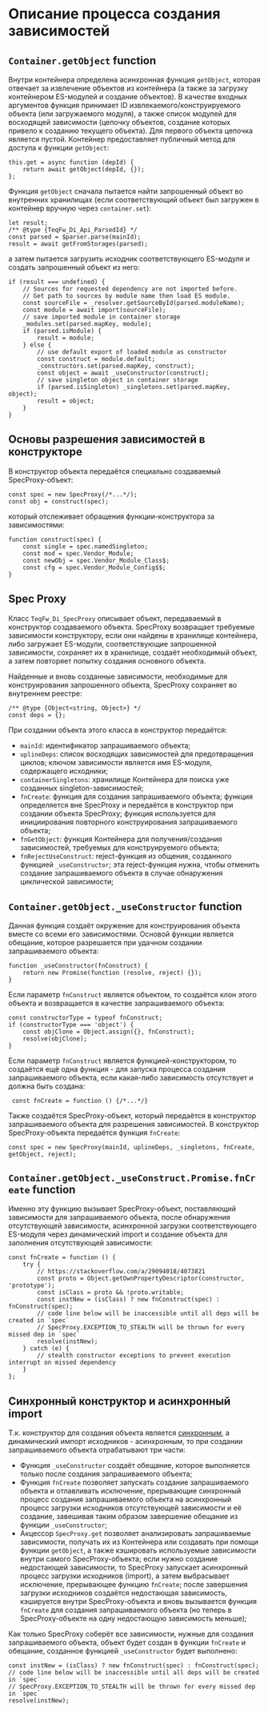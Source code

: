 # Описание процесса создания зависимостей


## `Container.getObject` function

Внутри контейнера определена асинхронная функция `getObject`, которая отвечает за извлечение объектов из контейнера (а также за загрузку контейнером ES-модулей и создание объектов). В качестве входных аргументов функция принимает ID извлекаемого/конструируемого объекта (или загружаемого модуля), а также список модулей для восходящей зависимости (цепочку объектов, создание которых привело к созданию текущего объекта). Для первого объекта цепочка является пустой. Контейнер предоставляет публичный метод для доступа к функции `getObject`:
```ecmascript 6
this.get = async function (depId) {
    return await getObject(depId, {});
};
``` 

Функция `getObject` сначала пытается найти запрошенный объект во внутренних хранилищах (если соответствующий объект был загружен в контейнер вручную через `container.set`):
```ecmascript 6
let result;
/** @type {TeqFw_Di_Api_ParsedId} */
const parsed = $parser.parse(mainId);
result = await getFromStorages(parsed);
```

а затем пытается загрузить исходник соответствующего ES-модуля и создать запрошенный объект из него:
```ecmascript 6
if (result === undefined) {
    // Sources for requested dependency are not imported before.
    // Get path to sources by module name then load ES module.
    const sourceFile = _resolver.getSourceById(parsed.moduleName);
    const module = await import(sourceFile);
    // save imported module in container storage
    _modules.set(parsed.mapKey, module);
    if (parsed.isModule) {
        result = module;
    } else {
        // use default export of loaded module as constructor
        const construct = module.default;
        _constructors.set(parsed.mapKey, construct);
        const object = await _useConstructor(construct);
        // save singleton object in container storage
        if (parsed.isSingleton) _singletons.set(parsed.mapKey, object);
        result = object;
    }
}
```


## Основы разрешения зависимостей в конструкторе 

В конструктор объекта передаётся специально создаваемый SpecProxy-объект:
```ecmascript 6
const spec = new SpecProxy(/*...*/);
const obj = construct(spec);
```

который отслеживает обращения функции-конструктора за зависимостями:
```ecmascript 6
function construct(spec) {
    const single = spec.namedSingleton;
    const mod = spec.Vendor_Module;
    const newObj = spec.Vendor_Module_Class$;
    const cfg = spec.Vendor_Module_Config$$;
}
```

## Spec Proxy

Класс `TeqFw_Di_SpecProxy` описывает объект, передаваемый в конструктор создаваемого объекта. SpecProxy возвращает требуемые зависимости конструктору, если они найдены в хранилище контейнера, либо загружает ES-модули, соответствующие запрошенной зависимости, сохраняет их в хранилище, создаёт необходимый объект, а затем повторяет попытку создания основного объекта.

Найденные и вновь созданные зависимости, необходимые для конструирования запрошенного объекта, SpecProxy сохраняет во внутреннем реестре:
```ecmascript 6
/** @type {Object<string, Object>} */
const deps = {};
```

При создании объекта этого класса в конструктор передаётся:

* `mainId`: идентификатор запрашиваемого объекта;
* `uplineDeps`: список восходящих зависимостей для предотвращения циклов; ключом зависимости является имя ES-модуля, содержащего исходники;
* `containerSingletons`: хранилище Контейнера для поиска уже созданных singleton-зависимостей;
* `fnCreate`: функция для создания запрашиваемого объекта; функция определяется вне SpecProxy и передаётся в конструктор при создании объекта SpecProxy; функция используется для инициирования повторного конструирования запрашиваемого объекта;
* `fnGetObject`: функция Контейнера для получения/создания зависимостей, требуемых для конструируемого объекта;
* `fnRejectUseConstruct`: reject-функция из общения, созданного функцией `_useConstructor`; эта reject-функция нужна, чтобы отменить создание запрашиваемого объекта в случае обнаружения циклической зависимости;



## `Container.getObject._useConstructor` function

Данная функция создаёт окружение для конструирования объекта вместе со всеми его зависимостями. Основой функции является обещание, которое разрешается при удачном создании запрашиваемого объекта:
```ecmascript 6
function _useConstructor(fnConstruct) {
    return new Promise(function (resolve, reject) {});
}
```

Если параметр `fnConstruct` является объектом, то создаётся клон этого объекта и возвращается в качестве запрашиваемого объекта:
```ecmascript 6
const constructorType = typeof fnConstruct;
if (constructorType === 'object') {
    const objClone = Object.assign({}, fnConstruct);
    resolve(objClone);
}
```

Если параметр `fnConstruct` является функцией-конструктором, то создаётся ещё одна функция - для запуска процесса создания запрашиваемого объекта, если какая-либо зависимость отсутствует и должна быть создана:
```ecmascript 6
 const fnCreate = function () {/*...*/}
```

Также создаётся SpecProxy-объект, который передаётся в конструктор запрашиваемого объекта для разрешения зависимостей. В конструктор SpecProxy-объекта передаётся функция `fnCreate`:
```ecmascript 6
const spec = new SpecProxy(mainId, uplineDeps, _singletons, fnCreate, getObject, reject);
```


## `Container.getObject._useConstruct.Promise.fnCreate` function

Именно эту функцию вызывает SpecProxy-объект, поставляющий зависимости для запрашиваемого объекта, после обнаружения отсутствующей зависимости, асинхронной загрузки соответствующего ES-модуля через динамический import и создание объекта для заполнения отсутствующей зависимости:
```ecmascript 6
const fnCreate = function () {
    try {
        // https://stackoverflow.com/a/29094018/4073821
        const proto = Object.getOwnPropertyDescriptor(constructor, 'prototype');
        const isClass = proto && !proto.writable;
        const instNew = (isClass) ? new fnConstruct(spec) : fnConstruct(spec);
        // code line below will be inaccessible until all deps will be created in `spec`
        // SpecProxy.EXCEPTION_TO_STEALTH will be thrown for every missed dep in `spec` 
        resolve(instNew);
    } catch (e) {
        // stealth constructor exceptions to prevent execution interrupt on missed dependency
    }
};
```


## Синхронный конструктор и асинхронный import

Т.к. конструктор для создания объекта является [синхронным](https://stackoverflow.com/questions/43431550/async-await-class-constructor), а динамический импорт исходников - асинхронным, то при создании запрашиваемого объекта отрабатывают три части:
 * Функция `_useConstructor` создаёт обещание, которое выполняется только после создания запрашиваемого объекта;
 * Функция `fnCreate` позволяет запускать создание запрашиваемого объекта и отлавливать исключение, прерывающие синхронный процесс создания запрашиваемого объекта на асинхронный процесс загрузки исходников отсутствующей зависимости и её создание, завешивая таким образом завершение обещание из функции `_useConstructor`;
 * Акцессор `SpecProxy.get` позволяет анализировать запрашиваемые зависимости, получать их из Контейнера или создавать при помощи функции `getObject`, а также кэшировать используемые зависимости внутри самого SpecProxy-объекта; если нужно создание недостающей зависимости, то SpecProxy запускает асинхронный процесс загрузки исходников (import), а затем выбрасывает исключение, прерывающее функцию `fnCreate`; после завершения загрузки исходников создаётся недостающая зависимость, кэшируется внутри SpecProxy-объекта и вновь вызывается функция `fnCreate` для создания запрашиваемого объекта (но теперь в SpecProxy-объекте на одну недостающую зависимость меньше);
 
 Как только SpecProxy соберёт все зависимости, нужные для создания запрашиваемого объекта, объект будет создан в функции `fnCreate` и обещание, созданное функцией `_useConstructor` будет выполнено:
 ```ecmascript 6
const instNew = (isClass) ? new fnConstruct(spec) : fnConstruct(spec);
// code line below will be inaccessible until all deps will be created in `spec`
// SpecProxy.EXCEPTION_TO_STEALTH will be thrown for every missed dep in `spec`
resolve(instNew);
```
